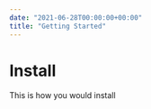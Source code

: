 ```yaml
---
date: "2021-06-28T00:00:00+00:00"
title: "Getting Started"
---
```


# Install

This is how you would install
